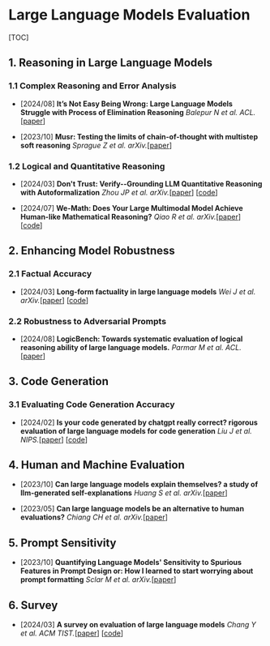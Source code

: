 



# Large Language Models Evaluation



[TOC]



## 1. Reasoning in Large Language Models

### 1.1 Complex Reasoning and Error Analysis
- [2024/08] **It’s Not Easy Being Wrong: Large Language Models Struggle with Process of Elimination Reasoning** *Balepur N et al. ACL.*[[paper](https://arxiv.org/abs/2311.07532v3)]
  
- [2023/10] **Musr: Testing the limits of chain-of-thought with multistep soft reasoning** *Sprague Z et al. arXiv.*[[paper](https://arxiv.org/pdf/2310.16049)]

### 1.2 Logical and Quantitative Reasoning
- [2024/03] **Don't Trust: Verify--Grounding LLM Quantitative Reasoning with Autoformalization** *Zhou JP et al. arXiv.*[[paper](https://arxiv.org/pdf/2403.18120)] [[code](https://github.com/jinpz/dtv)]
  
- [2024/07] **We-Math: Does Your Large Multimodal Model Achieve Human-like Mathematical Reasoning?** *Qiao R et al. arXiv.*[[paper](https://arxiv.org/pdf/2407.01284)] [[code](https://github.com/We-Math/We-Math)]

## 2. Enhancing Model Robustness 

### 2.1 Factual Accuracy 
- [2024/03] **Long-form factuality in large language models** *Wei J et al. arXiv.*[[paper](https://arxiv.org/pdf/2403.18802.pdf?trk=public_post_comment-text)] [[code](https://github.com/google-deepmind/long-form-factuality)]
  


### 2.2 Robustness to Adversarial Prompts


- [2024/08] **LogicBench: Towards systematic evaluation of logical reasoning ability of large language models.** *Parmar M et al. ACL.*[[paper](https://aclanthology.org/2024.acl-long.739.pdf)]



## 3. Code Generation  

### 3.1 Evaluating Code Generation Accuracy
- [2024/02] **Is your code generated by chatgpt really correct? rigorous evaluation of large language models for code generation** *Liu J et al. NIPS.*[[paper](https://proceedings.neurips.cc/paper_files/paper/2023/file/43e9d647ccd3e4b7b5baab53f0368686-Paper-Conference.pdf)] [[code](https://github.com/evalplus/evalplus)]





## 4. Human and Machine Evaluation
- [2023/10] **Can large language models explain themselves? a study of llm-generated self-explanations** *Huang S et al. arXiv.*[[paper](https://arxiv.org/pdf/2310.11207)]


- [2023/05] **Can large language models be an alternative to human evaluations?** *Chiang CH et al. arXiv.*[[paper](https://arxiv.org/pdf/2305.01937)]


## 5. Prompt Sensitivity 
- [2023/10] **Quantifying Language Models' Sensitivity to Spurious Features in Prompt Design or: How I learned to start worrying about prompt formatting** *Sclar M et al. arXiv.*[[paper](https://arxiv.org/pdf/2310.11324)]


## 6. Survey
- [2024/03] **A survey on evaluation of large language models** *Chang Y et al. ACM TIST.*[[paper](https://dl.acm.org/doi/pdf/10.1145/3641289)] [[code](https://github.com/MLGroupJLU/LLM-eval-survey)]

